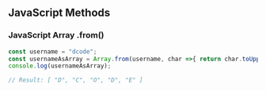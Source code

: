 ## JavaScript Methods

### JavaScript Array .from()
```js
const username = "dcode";
const usernameAsArray = Array.from(username, char =>{ return char.toUpperCase()});
console.log(usernameAsArray);

// Result: [ "D", "C", "O", "D", "E" ]
```
